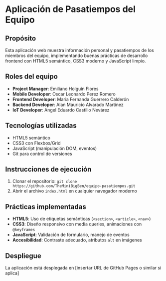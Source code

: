 # Aplicación de Pasatiempos del Equipo

## Propósito
Esta aplicación web muestra información personal y pasatiempos de los miembros del equipo, implementando buenas prácticas de desarrollo frontend con HTML5 semántico, CSS3 moderno y JavaScript limpio.

## Roles del equipo
- **Project Manager**: Emiliano Holguín Flores
- **Mobile Developer**: Oscar Leonardo Perez Romero
- **Frontend Developer**: Maria Fernanda Guerrero Calderón
- **Backend Developer**: Alan Mauricio Alvarado Martínez
- **IoT Developer**: Angel Eduardo Castillo Nevárez

## Tecnologías utilizadas
- HTML5 semántico
- CSS3 con Flexbox/Grid
- JavaScript (manipulación DOM, eventos)
- Git para control de versiones

## Instrucciones de ejecución
1. Clonar el repositorio: `git clone https://github.com/TheMiniBigBen/equipo-pasatiempos.git`
2. Abrir el archivo `index.html` en cualquier navegador moderno

## Prácticas implementadas
- **HTML5**: Uso de etiquetas semánticas (`<section>`, `<article>`, `<nav>`)
- **CSS3**: Diseño responsivo con media queries, animaciones con `@keyframes`
- **JavaScript**: Validación de formulario, manejo de eventos
- **Accesibilidad**: Contraste adecuado, atributos `alt` en imágenes

## Despliegue
La aplicación está desplegada en [insertar URL de GitHub Pages o similar si aplica]